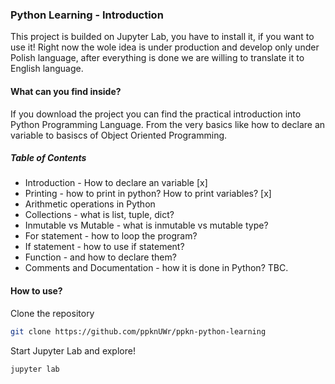 ### Python Learning - Introduction

This project is builded on Jupyter Lab, you have to install it, if you want to use it! Right now the wole idea is under production and develop only under Polish language, after everything is done we are willing to translate it to English language.


#### What can you find inside?

If you download the project you can find the practical introduction into Python Programming Language. From the very basics like how to declare an variable to basiscs of Object Oriented Programming.

##### Table of Contents

* Introduction - How to declare an variable [x]
* Printing - how to print in python? How to print variables? [x]
* Arithmetic operations in Python
* Collections - what is list, tuple, dict?
* Inmutable vs Mutable - what is inmutable vs mutable type?
* For statement - how to loop the program?
* If statement - how to use if statement?
* Function - and how to declare them?
* Comments and Documentation - how it is done in Python?
TBC.

#### How to use?


Clone the repository 

``` bash
git clone https://github.com/ppknUWr/ppkn-python-learning
```

Start Jupyter Lab and explore!
``` bash
jupyter lab
```
